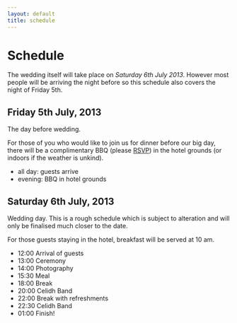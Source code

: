 ```yaml
---
layout: default
title: schedule
---
```


# Schedule

The wedding itself will take place on *Saturday 6th July 2013*. However most
people will be arriving the night before so this schedule also covers the night
of Friday 5th.


## Friday 5th July, 2013

The day before wedding.

For those of you who would like to join us for dinner before our big day, there will be a complimentary BBQ (please [RSVP](/rsvp)) in the hotel grounds (or indoors if the weather is unkind).

* all day: guests arrive
* evening: BBQ in hotel grounds

## Saturday 6th July, 2013

Wedding day. This is a rough schedule which is subject to alteration and will only be finalised much closer to the date.

For those guests staying in the hotel, breakfast will be served at 10 am.

* 12:00  Arrival of guests
* 13:00  Ceremony
* 14:00  Photography
* 15:30  Meal
* 18:00  Break
* 20:00  Celidh Band
* 22:00  Break with refreshments
* 22:30  Celidh Band 
* 01:00  Finish!
